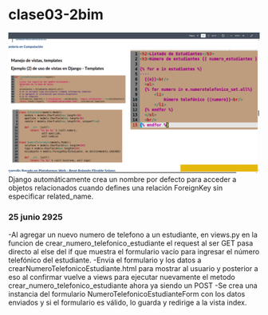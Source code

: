 # clase03-2bim
![alt text](image.png)
Django automáticamente crea un nombre por defecto para acceder a objetos relacionados cuando defines una relación ForeignKey sin especificar related_name.

### 25 junio 2925
-Al agregar un nuevo numero de telefono a un estudiante, en views.py en la funcion de crear_numero_telefonico_estudiante el request al ser GET pasa directo al else del if que muestra el formulario vacío para ingresar el número telefónico del estudiante.
-Envia el formulario y los datos a crearNumeroTelefonicoEstudiante.html para mostrar al usuario y posterior a eso al confirmar vuelve a views para ejecutar nuevamente el metodo crear_numero_telefonico_estudiante ahora ya siendo un POST
-Se crea una instancia del formulario NumeroTelefonicoEstudianteForm con los datos enviados y si el formulario es válido, lo guarda y redirige a la vista index.